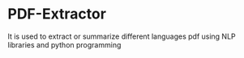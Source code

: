 # PDF-Extractor
It is used to extract or summarize different languages pdf using NLP libraries and python programming

